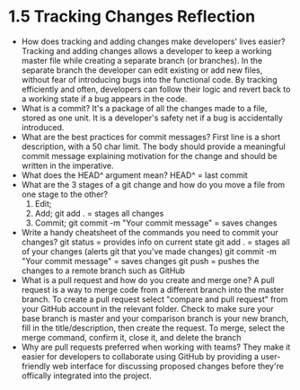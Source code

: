 # 1.5 Tracking Changes Reflection
- How does tracking and adding changes make developers' lives easier?
  Tracking and adding changes allows a developer to keep a working master file while creating a separate branch (or branches). In the separate branch the developer can edit existing or add new files, without fear of introducing bugs into the functional code. By tracking efficiently and often, developers can  follow their logic and revert back to a working state if a bug appears in the code.
- What is a commit?
  It's a package of all the changes made to a file, stored as one unit. It is a developer's safety net if a bug is accidentally introduced.
- What are the best practices for commit messages?
  First line is a short description, with a 50 char limit. The body should provide a meaningful commit message explaining motivation for the change and should be written in the imperative.
- What does the HEAD^ argument mean?
  HEAD^ = last commit
- What are the 3 stages of a git change and how do you move a file from one stage to the other?
  1. Edit;
  2. Add; git add . = stages all changes
  3. Commit; git commit -m "Your commit message" = saves changes
- Write a handy cheatsheet of the commands you need to commit your changes?
  git status = provides info on current state
  git add . = stages all of your changes (alerts git that you've made changes)
  git commit -m "Your commit message" = saves changes
  git push = pushes the changes to a remote branch such as GitHub
- What is a pull request and how do you create and merge one?
  A pull request is a way to merge code from a different branch into the master branch. To create a pull request select "compare and pull request" from your GitHub account in the relevant folder. Check to make sure your base branch is master and your comparison branch is your new branch, fill in the title/description, then create the request.
  To merge, select the merge command, confirm it, close it, and delete the branch
- Why are pull requests preferred when working with teams?
  They make it easier for developers to collaborate using GitHub by providing a user-friendly web interface for discussing proposed changes before they're offically integrated into the project.